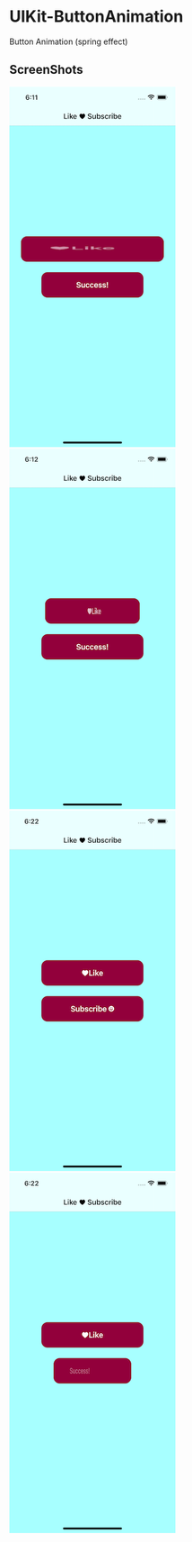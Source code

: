 # UIKit-ButtonAnimation
Button Animation (spring effect)

## ScreenShots
![Screenshot](https://github.com/Alexander-Sobolev/UIKit-ButtonAnimation/blob/main/UIKit-ButtonAnimation/Screen/Screen1%20.png)
![ScreenshotNew](https://github.com/Alexander-Sobolev/UIKit-ButtonAnimation/blob/main/UIKit-ButtonAnimation/Screen/Screen2.png)
![Screenshots](https://github.com/Alexander-Sobolev/UIKit-ButtonAnimation/blob/main/UIKit-ButtonAnimation/Screen/Screen3.png)
![ScreenshotsNew](https://github.com/Alexander-Sobolev/UIKit-ButtonAnimation/blob/main/UIKit-ButtonAnimation/Screen/Screen4.png)

